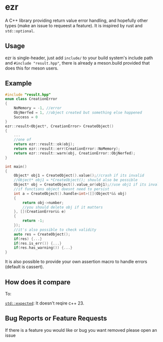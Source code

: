 # ezr
A C++ library providing return value error handling, and hopefully other types (make an issue to requeest a feature). It is inspired by rust and `std::optional`.

## Usage
ezr is single-header, just add `include/` to your build system's include path and `#include "result.hpp"`, there is already a meson.build provided that does this for meson users.

## Example
```cpp
#include "result.hpp"
enum class CreationError
{
    NoMemory = -1, //error
    ObjNerfed = 1, //object created but something else happened
    Success = 0
}
ezr::result<Object*, CreationError> CreateObject()
{
    ...
    //one of
    return ezr::result::ok(obj);
    return ezr::result::err(CreationError::NoMemory);
    return ezr::result::warn(obj, CreationError::ObjNerfed);
}

int main()
{
    Object* obj1 = CreateObject().value();//crash if its invalid
    //Object* obj1 = *CreateObject(); should also be possible
    Object* obj = CreateObject().value_or(obj1);//use obj1 if its invalid
    //if functions object doesnt need to persist
    int a = CreateObject().handle<int>([](Object*&& obj)
    {
        return obj->number;
        //you should delete obj if it matters
    }, [](CreationError&& e)
    {
        return -1;
    });
    //it's also possible to check validity
    auto res = CreateObject();
    if(res) {...}
    if(res.is_err()) {...}
    if(res.has_warning()) {...}
}
```
It is also possible to provide your own assertion macro to handle errors (default is cassert).
## How does it compare
To:

[`std::expected`](https://en.cppreference.com/w/cpp/utility/expected): It doesn't reqire c++ 23.

## Bug Reports or Feature Requests
If there is a feature you would like or bug you want removed please open an issue


